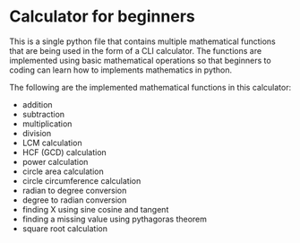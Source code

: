 # Calculator for beginners

This is a single python file that contains multiple mathematical functions that are being used in the form of a CLI calculator.
The functions are implemented using basic mathematical operations so that beginners to coding can learn how to implements mathematics in python.

The following are the implemented mathematical functions in this calculator:
 - addition
 - subtraction
 - multiplication
 - division
 - LCM calculation
 - HCF (GCD) calculation
 - power calculation
 - circle area calculation
 - circle circumference calculation
 - radian to degree conversion
 - degree to radian conversion
 - finding X using sine cosine and tangent
 - finding a missing value using pythagoras theorem
 - square root calculation
